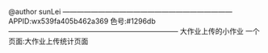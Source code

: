 @author sunLei
————————————————————————
APPID:wx539fa405b462a369
色号:#1296db
————————————————————————
大作业上传的小作业
一个页面:大作业上传统计页面

